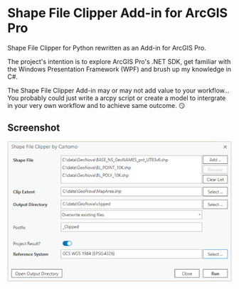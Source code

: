 # Shape File Clipper Add-in for ArcGIS Pro
Shape File Clipper for Python rewritten as an Add-in for ArcGIS Pro. 

The project's intention is to explore ArcGIS Pro's .NET SDK, get familiar with the Windows Presentation Framework (WPF) and brush up my knowledge in C#. 

The Shape File Clipper Add-in may or may not add value to your workflow... You probably could just write a arcpy script or create a model to intergrate in your very own workflow and to achieve same outcome. :smirk:

## Screenshot
![Shape File Clipper Add-in Screenshot](screenshot.png "Shape File Clipper Add-in Screenshot")
